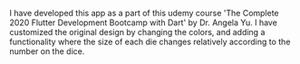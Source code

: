 I have developed this app as a part of this udemy course 'The Complete 2020 Flutter Development Bootcamp with Dart'
by Dr. Angela Yu.
I have customized the original design by changing the colors, and adding a functionality where
the size of each die changes relatively according to the number on the dice.